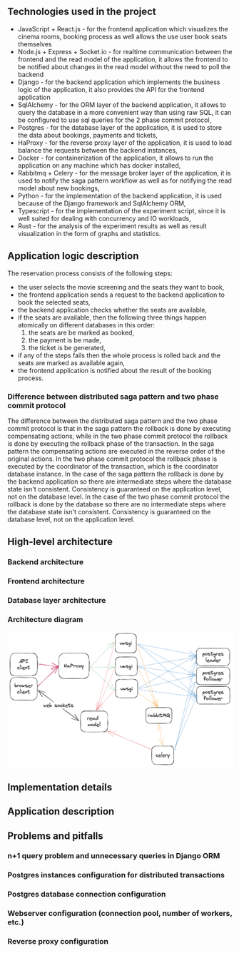 ## Technologies used in the project

- JavaScript + React.js - for the frontend application which visualizes the cinema rooms, booking process as well allows the use user book seats themselves
- Node.js + Express + Socket.io - for realtime communication between the frontend and the read model of the application, it allows the frontend to be notified about changes in the read model without the need to poll the backend
- Django - for the backend application which implements the business logic of the application, it also provides the API for the frontend application
- SqlAlchemy - for the ORM layer of the backend application, it allows to query the database in a more convenient way than using raw SQL, it can be configured to use sql queries for the 2 phase commit protocol,
- Postgres - for the database layer of the application, it is used to store the data about bookings, payments and tickets,
- HaProxy - for the reverse proxy layer of the application, it is used to load balance the requests between the backend instances,
- Docker - for containerization of the application, it allows to run the application on any machine which has docker installed,
- Rabbitmq + Celery - for the message broker layer of the application, it is used to notify the saga pattern workflow as well as for notifying the read model about new bookings,
- Python - for the implementation of the backend application, it is used because of the Django framework and SqlAlchemy ORM,
- Typescript - for the implementation of the experiment script, since it is well suited for dealing with concurrency and IO workloads,
- Rust - for the analysis of the experiment results as well as result visualization in the form of graphs and statistics.

## Application logic description

The reservation process consists of the following steps:

- the user selects the movie screening and the seats they want to book,
- the frontend application sends a request to the backend application to book the selected seats,
- the backend application checks whether the seats are available,
- if the seats are available, then the following three things happen atomically on different databases in this order:
  1. the seats are be marked as booked,
  2. the payment is be made,
  3. the ticket is be generated,
- if any of the steps fails then the whole process is rolled back and the seats are marked as available again,
- the frontend application is notified about the result of the booking process.

### Difference between distributed saga pattern and two phase commit protocol

The difference between the distributed saga pattern and the two phase commit protocol is that in the saga pattern the rollback is done by executing compensating actions, while in the two phase commit protocol the rollback is done by executing the rollback phase of the transaction. In the saga pattern the compensating actions are executed in the reverse order of the original actions. In the two phase commit protocol the rollback phase is executed by the coordinator of the transaction, which is the coordinator database instance. In the case of the saga pattern the rollback is done by the backend application so there are intermediate steps where the database state isn't consistent. Consistency is guaranteed on the application level, not on the database level. In the case of the two phase commit protocol the rollback is done by the database so there are no intermediate steps where the database state isn't consistent. Consistency is guaranteed on the database level, not on the application level.

## High-level architecture

### Backend architecture

### Frontend architecture

### Database layer architecture

### Architecture diagram

![Architecture diagram](assets/dibs-architecture.png "Architecture diagram")

## Implementation details

## Application description

## Problems and pitfalls

### n+1 query problem and unnecessary queries in Django ORM

### Postgres instances configuration for distributed transactions

### Postgres database connection configuration

### Webserver configuration (connection pool, number of workers, etc.)

### Reverse proxy configuration
